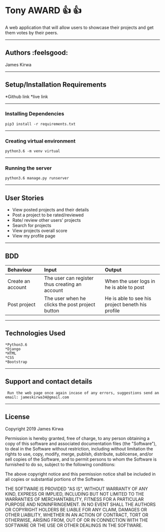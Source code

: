 # Tony AWARD :+1: :+1:

A web application that will allow users to showcase their projects and get them votes by their peers.

---------------------------
## Authors :feelsgood:

James Kirwa


----------------------------------------
## Setup/Installation Requirements

*Github link 
*live link 

---------------------------------------
### Installing Dependencies

~~~
pip3 install -r requirements.txt
~~~

--------------------------------------
### Creating virtual environment
~~~
python3.6 -m venv virtual
~~~

-------------------------------------
### Running the server
~~~
python3.6 manage.py runserver
~~~

----------------------------------
## User Stories

* View posted projects and their details
* Post a project to be rated/reviewed
* Rate/ review other users' projects
* Search for projects
* View projects overall score
* View my profile page

-------------------------
## BDD

|Behaviour|Input|Output|
|:--------|:-----|:----|
|Create an account|The user can register thus creating an account|When the user logs in he is able to post|
|Post project|The user when he clicks the post project button|He is able to see his project beneth his profile|

------------------------------------
## Technologies Used
~~~
*Python3.6
*Django
*HTML
*CSS
*Bootstrap
~~~
----------------------------------------------------------------------
## Support and contact details
~~~
 Run the web page once again incase of any errors, suggestions send an email: jameskirwa34@gmail.com 
~~~

-------------------------------------------------------
## License

 Copyright 2019 James Kirwa

 Permission is hereby granted, free of charge, to any person obtaining a copy of this software and associated documentation files (the "Software"), to deal in the Software without restriction, including without limitation the rights to use, copy, modify, merge, publish, distribute, sublicense, and/or sell copies of the Software, and to permit persons to whom the Software is furnished to do so, subject to the following conditions:

 The above copyright notice and this permission notice shall be included in all copies or substantial portions of the Software.

 THE SOFTWARE IS PROVIDED "AS IS", WITHOUT WARRANTY OF ANY KIND, EXPRESS OR IMPLIED, INCLUDING BUT NOT LIMITED TO THE WARRANTIES OF MERCHANTABILITY, FITNESS FOR A PARTICULAR PURPOSE AND NONINFRINGEMENT. IN NO EVENT SHALL THE AUTHORS OR COPYRIGHT HOLDERS BE LIABLE FOR ANY CLAIM, DAMAGES OR OTHER LIABILITY, WHETHER IN AN ACTION OF CONTRACT, TORT OR OTHERWISE, ARISING FROM, OUT OF OR IN CONNECTION WITH THE SOFTWARE OR THE USE OR OTHER DEALINGS IN THE SOFTWARE.
